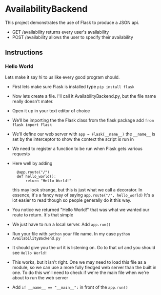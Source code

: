 # AvailabilityBackend

This project demonstrates the use of Flask to produce a JSON api.

* GET /availability returns every user's availability
* POST /availability allows the user to specify their availability

## Instructions

### Hello World

Lets make it say hi to us like every good program should.

* First lets make sure Flask is installed type `pip install flask`
* Now lets create a file. I'll call it AvailabilityBackend.py, but the file name really doesn't mater.
* Open it up in your text editor of choice
* We'll be importing the the Flask class from the flask package add `from flask import Flask`
* We'll define our web server with `app = Flask(__name__)` the `__name__` is set by the interceptor to show the context the script is run in
* We need to register a function to be run when Flask gets various requests
* Here well by adding

        @app.route("/")
        def hello_world():
            return "Hello World!"
        
    this may look strange, but this is just what we call a decorator. In essence, it's a fancy way of saying `app.route("/", hello_world)`
    It's a lot easier to read though so people generally do it this way.

* You notice we returned "Hello World!" that was what we wanted our route to return. It's that simple
* We just have to run a local server. Add `app.run()`
* Run your file with `python` your file name. In my case `python AvailabilityBackend.py`
* It should give you the url it is listening on. Go to that url and you should see `Hello World!`
* This works, but it isn't right. One we may need to load this file as a module, so we can use a more fully fledged web server
than the built in one. To do this we'll need to check if we're the main file when we're about to run the web server
* Add `if __name__ == "__main__":` in front of the `app.run()`
